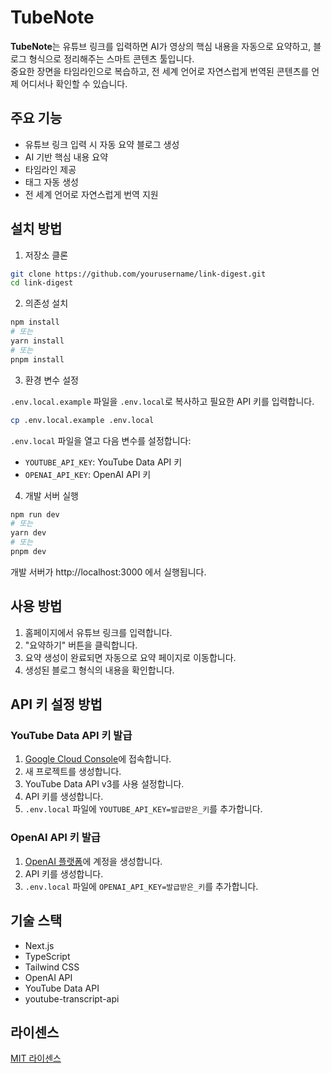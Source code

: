 # TubeNote

**TubeNote**는 유튜브 링크를 입력하면 AI가 영상의 핵심 내용을 자동으로 요약하고, 블로그 형식으로 정리해주는 스마트 콘텐츠 툴입니다.  
중요한 장면을 타임라인으로 복습하고, 전 세계 언어로 자연스럽게 번역된 콘텐츠를 언제 어디서나 확인할 수 있습니다.

## 주요 기능

- 유튜브 링크 입력 시 자동 요약 블로그 생성
- AI 기반 핵심 내용 요약
- 타임라인 제공
- 태그 자동 생성
- 전 세계 언어로 자연스럽게 번역 지원

## 설치 방법

1. 저장소 클론

```bash
git clone https://github.com/yourusername/link-digest.git
cd link-digest
```

2. 의존성 설치

```bash
npm install
# 또는
yarn install
# 또는
pnpm install
```

3. 환경 변수 설정

`.env.local.example` 파일을 `.env.local`로 복사하고 필요한 API 키를 입력합니다.

```bash
cp .env.local.example .env.local
```

`.env.local` 파일을 열고 다음 변수를 설정합니다:

- `YOUTUBE_API_KEY`: YouTube Data API 키
- `OPENAI_API_KEY`: OpenAI API 키

4. 개발 서버 실행

```bash
npm run dev
# 또는
yarn dev
# 또는
pnpm dev
```

개발 서버가 http://localhost:3000 에서 실행됩니다.

## 사용 방법

1. 홈페이지에서 유튜브 링크를 입력합니다.
2. "요약하기" 버튼을 클릭합니다.
3. 요약 생성이 완료되면 자동으로 요약 페이지로 이동합니다.
4. 생성된 블로그 형식의 내용을 확인합니다.

## API 키 설정 방법

### YouTube Data API 키 발급

1. [Google Cloud Console](https://console.cloud.google.com/)에 접속합니다.
2. 새 프로젝트를 생성합니다.
3. YouTube Data API v3를 사용 설정합니다.
4. API 키를 생성합니다.
5. `.env.local` 파일에 `YOUTUBE_API_KEY=발급받은_키`를 추가합니다.

### OpenAI API 키 발급

1. [OpenAI 플랫폼](https://platform.openai.com/)에 계정을 생성합니다.
2. API 키를 생성합니다.
3. `.env.local` 파일에 `OPENAI_API_KEY=발급받은_키`를 추가합니다.

## 기술 스택

- Next.js
- TypeScript
- Tailwind CSS
- OpenAI API
- YouTube Data API
- youtube-transcript-api

## 라이센스

[MIT 라이센스](LICENSE)

